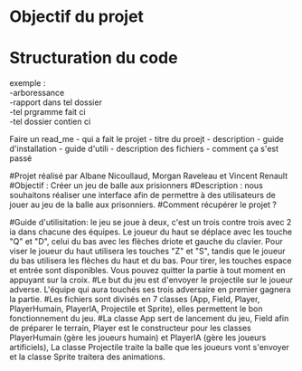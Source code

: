 # Objectif du projet 

# Structuration du code

exemple :  
    -arboressance  
    -rapport dans tel dossier  
    -tel prgramme fait ci  
    -tel dossier contien ci
    
    
    
Faire un read_me
    - qui a fait le projet
    - titre du proejt
    - description
    - guide d'installation
    - guide d'utili 
    - description des fichiers
    - comment ça s'est passé
    
#Projet réalisé par Albane Nicoullaud, Morgan Raveleau et Vincent Renault
#Objectif : Créer un jeu de balle aux prisionners
#Description : nous souhaitons réaliser une interface afin de permettre à des utilisateurs de jouer au jeu de la balle aux prisonniers.
#Comment récupérer le projet ?

#Guide d'utilisitation: le jeu se joue à deux, c'est un trois contre trois avec 2 ia dans chacune des équipes. Le joueur du haut se déplace avec les touche "Q" et "D", celui du bas avec les flèches driote et gauche du clavier. Pour viser le joueur du haut utilisera les touches "Z" et "S", tandis que le joueur du bas utilisera les flèches du haut et du bas. Pour tirer, les touches espace et entrée sont disponibles. Vous pouvez quitter la partie à tout moment en appuyant sur la croix.
#Le but du jeu est d'envoyer le projectile sur le joueur adverse. L'équipe qui aura touchés ses trois adversaire en premier gagnera la partie.
#Les fichiers sont divisés en 7 classes (App, Field, Player, PlayerHumain, PlayerIA, Projectile et Sprite), elles permettent le bon fonctionnement du jeu.
#La classe App sert de lancement du jeu, Field afin de préparer le terrain, Player est le constructeur pour les classes PlayerHumain (gère les joueurs humain) et PlayerIA (gère les joueurs artificiels), La classe Projectile traite la balle que les joueurs vont s'envoyer et la classe Sprite traitera des animations.
